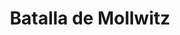 ﻿---
title: "Batalla de Mollwitz"
permalink: periodes_681.html
layout: periode
dataInici: 1741-04-10
sidebar: periodes
pares:
  - id: 599
    title: "Guerra de Sucesión Austríaca"
    dataInici: "(1740-12-16)"
    dataFi: "(1748-10-18)"

fills:
jocsPrincipals:
  - title: "Al son del Minué. Mollwitz 1741"
    bggId: 15327

jocsEscenaris:
  - title: "The Battles of Mollwitz 1741 and Chotusitz 1742"
    bggId: 236974
    escenari: "Mollwitz"
    dataInici: 
    dataFi: 

jocsEpoca:
jocsEpocaEscenaris:
---
